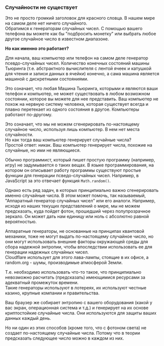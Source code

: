 ### Случайности не существует

Это не просто громкий заголовок для красного словца. В нашем мире на самом деле нет ничего случайного.  
Обратимся к генераторам случайных чисел. С помощью вашего телефона вы можете как бы "подбросить монетку" или выбрать любое другое случайное число в известном диапазоне.  

**Но как именно это работает?**

Для начала, ваш компьютер или телефон на самом деле генератор псевдо-случайных чисел. Количество конечных состояний машины Тьюринга (т.е. абстрактного вычислителя с лентой ячеек и катушкой для чтения и записи данных в ячейки) конечно, а сама машина является машиной с дискретными состояниями.  

Это означает, что любая Машина Тьюринга, которыми и являются ваши телефон и компьютер, не может существовать в любом возможном состоянии, которое вы можете для нее представить. Ваш компьютер не похож на нервную систему человека, которая существует всегда и плавно перетекает из одного состояния в другое. Компьютеры работают по-другому.  

Это означает, что мы не можем сгенерировать по-настоящему случайное число, используя лишь компьютер. В нем нет места случайности.  
Но как тогда ваш компьютер генерирует случайные числа?  
Простой ответ: никак. Ваш компьютер генерирует числа, похожие на случайные, но ими не являющиеся.  

Обычно программист, который пишет простую программу (например, игру) не задумывается о таких вещах. В языке программирования, на котором он описывает работу программы существуют простые функции для генерации псведо-случайных чисел. Например, в JavaScript за это отвечает функция `Math.random()`.  

Однако есть ряд задач, в которых принципиально важно сгенерировать именно случайные числа. В этом может помочь, так называемый, "Аппаратный генератор случайных чисел" или его аналоги. 
Например, исходя из наших текущих представлений о мире, мы не можем предсказать, куда пойдет фотон, прошедший через полупрозрачное зеркало. Он может дать нам единицу или ноль с абсолютно равной вероятностью.  

Аппаратные генераторы, не основанные на принципах квантовой механики, тоже не могут выдать по-настоящему случайное число, но они могут использовать внешние факторы окружающей среды для сбора надежной энтропии, чтобы впоследствии использовать ее для генерации надежных случайных чисел.  
Cloudflare использует для этого лава-лампы, стоящие в их офисе, а random.org - шумы, производимые атмосферой Земли.  

Т.е. необходимо использовать что-то такое, что принципиально невозможно расчитать (предсказать) имеющимися ресурсами за адекватный промежуток времени.  
Такие генераторы используют в лотереях, их используют честные казино, крупные компании и правительства.  

Ваш браузер же собирает энтропию с вашего оборудования (какой у вас экран, операционная система и т.д.) и генерирует на их основе криптостойкие случайные числа. Они используются для защиты ваших данных каждый день.  

Но ни один из этих способов (кроме того, что с фотоном света) не создает по-настоящему случайные числа. Потому что в теории предсказать следующее число можно в каждом из них.
